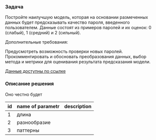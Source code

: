 ### Задача

Постройте наилучшую модель, которая на основании размеченных данных будет предсказывать качество пароля, введенного пользователем. Данные состоят из примеров паролей и их оценок: 0 (слабый), 1 (средний) и 2 (сильный).

Дополнительные требования:

Предусмотреть возможность проверки новых паролей.
Прокомментировать и обосновать преобразования данных, выбор метода и метрики для оценивания результата предсказания модели.

[Данные доступны по ссылке](https://d93017f8-0573-411d-886e-48d58ad98a95.selcdn.net/task/ds/passwords.csv)

### Описание решения

Оно честно будет



| id | name of parametr | description |
|----|------------------|-------------|
| 1  | длина            |             |
| 2  | разнообразие     |             |
| 3  | паттерны         |             |